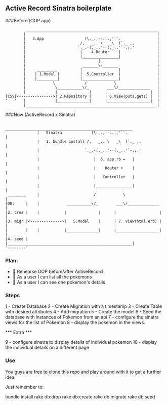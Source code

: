 ## Active Record Sinatra boilerplate

###Before (OOP app)

```
         ___________________________________________________________
        |                                                          |
        |   3.App                  )\._.,--...,'``.                |
        |                        /,   _.. \   _\  (`._ ,.          |
        |                       `._.-(,_..'--(,_..'`-.;.'          |
        |                        |    4.Router    |                |
        |                        |________________|                |
        |                                |                         |
        |                         _______\/_______                 |
        |     _________          |                |                |
        |    | 1.Model |         |  5.Controller  |                |
        |    |_________|         |________________|                |
        |            \             /            \                  |
        |             \___________\/_        ___\/______________   |
 ___    |             |              |      |                   |  |
|CSV|<--------------->| 2.Repository |      | 6.View(puts,gets) |  |
'---'   |             |______________|      |___________________|  |
        |__________________________________________________________|
```

###Now (ActiveRecord x Sinatra)

```
               ________________________________________________________
              |   Sinatra             )\._.,--...,'``.                |
              |   1. bundle install /,   _.. \   _\  (`._ ,.          |
              |                    `._.-(,_..'--(,_..'`-.;.'          |
              |                        |  6. app.rb =   |             |                      
              |                        |    Router +    |             |                      
              |                        |   Controller   |             |
              |                        |________________|             |
 ________     |                        /            \                 |
|DB:     |    |            ___________\/_        ___\/______________  |
|2. crea |    |           |              |      |                   | |
|3. migr |<-------------->|   5.Model    |      | 7. View(html.erb) | |
|        |    |           |______________|      |___________________| |
|4. seed |    |_______________________________________________________|
'--------' 
```

### Plan:

- 🔲 Rehearse OOP before/after ActiveRecord
- 🔲 As a user I can list all the pokemons
- 🔲 As a user I can see one pokemon's details


### Steps

1 - Create Database
2 - Create Migration with a timestamp
3 - Create Table with desired attributes
4 - Add migration
5 - Create the model
6 - Seed the database with instances of Pokemon from an api
7 - configure the sinatra views for the list of Pokemon
8 - display the pokemon in the views.

*** Extra ***

9 - configure sinatra to display details of individual pokemon
10 - display the individual details on a different page

### Use

You guys are free to clone this repo and play around with it to get a further idea.

Just remember to: 

bundle install
rake db:drop
rake db:create
rake db:migrate
rake db:seed